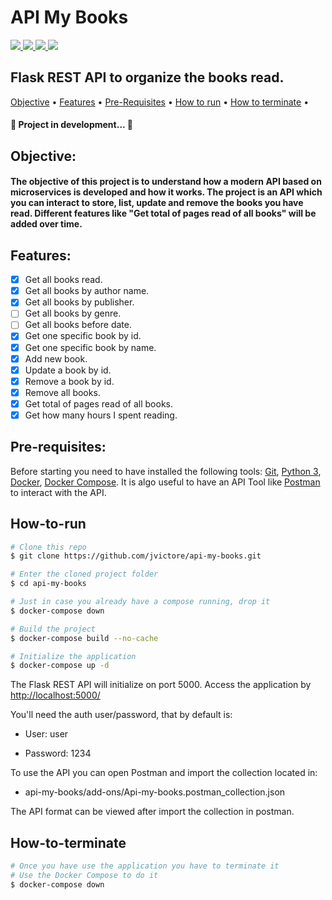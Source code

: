 # API My Books
<a href="https://www.python.org/downloads/">
<img src="https://img.shields.io/badge/python-3670A0?style=for-the-badge&logo=python&logoColor=ffdd54">
</a>
<a href="https://flask.palletsprojects.com/en/2.1.x/">
<img src="https://img.shields.io/badge/flask-%23000.svg?style=for-the-badge&logo=flask&logoColor=white">
</a>
<a href="https://hub.docker.com/_/mysql">
<img src="https://img.shields.io/badge/mysql-%2300f.svg?style=for-the-badge&logo=mysql&logoColor=white">
</a>
<a href="https://docs.docker.com/desktop/">
<img src="https://img.shields.io/badge/docker-%230db7ed.svg?style=for-the-badge&logo=docker&logoColor=white">
</a>

## Flask REST API to organize the books read.

<div align="left">



 <a href="#objective">Objective</a> •
 <a href="#features">Features</a> • 
 <a href="#pre-requisites">Pre-Requisites</a> • 
 <a href="#how-to-run">How to run</a> • 
 <a href="#how-to-terminate">How to terminate</a> • 

 <h4> 
	🚧  Project in development...  🚧
</h4>
	
## Objective:
<h4> 
	The objective of this project is to understand how a modern API based on microservices is developed and how it works. The project is an API which you can interact to store, list, update and remove the books you have read. Different features like "Get total of pages read of all books" will be added over time.
</h4>

## Features:
- [x] Get all books read.
- [x] Get all books by author name.
- [x] Get all books by publisher.
- [ ] Get all books by genre.
- [ ] Get all books before date.
- [x] Get one specific book by id.
- [x] Get one specific book by name.
- [x] Add new book.
- [x] Update a book by id.
- [x] Remove a book by id.
- [x] Remove all books.
- [x] Get total of pages read of all books.
- [x] Get how many hours I spent reading.

## Pre-requisites:

Before starting you need to have installed the following tools:
[Git](https://git-scm.com), [Python 3](https://www.python.org/downloads/), [Docker](https://docs.docker.com/desktop/), [Docker Compose](https://docs.docker.com/compose/). It is algo useful to have an API Tool like [Postman](https://www.postman.com/downloads/) to interact with the API.

## How-to-run

```bash
# Clone this repo
$ git clone https://github.com/jvictore/api-my-books.git

# Enter the cloned project folder 
$ cd api-my-books

# Just in case you already have a compose running, drop it
$ docker-compose down

# Build the project
$ docker-compose build --no-cache

# Initialize the application
$ docker-compose up -d
```
The Flask REST API will initialize on port 5000.
Access the application by <http://localhost:5000/>

You'll need the auth user/password, that by default is:
	
- User:     user
	
- Password: 1234
	
To use the API you can open Postman and import the collection located in: 
	
- api-my-books/add-ons/Api-my-books.postman_collection.json

The API format can be viewed after import the collection in postman.
	
## How-to-terminate
```bash
# Once you have use the application you have to terminate it
# Use the Docker Compose to do it
$ docker-compose down
```
	
<div>
